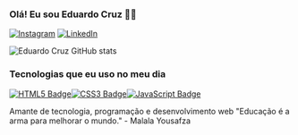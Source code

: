 ### Olá! Eu sou Eduardo Cruz 🙋‍♂️

[![Instagram](https://img.shields.io/badge/Instagram-%40euduardev-%23bc2a8d?logo=instagram&logoColor=white)](https://www.instagram.com/euduardev/)
[![LinkedIn](https://img.shields.io/badge/LinkedIn-Eduardo%20Cruz-blue?logo=linkedin&logoColor=white&style=flat-square)](https://www.linkedin.com/in/eduardo-cruz-929a01305)

![Eduardo Cruz GitHub stats](https://github-readme-stats.vercel.app/api?username=eduardev7&show_icons=true&theme=dracula)

### Tecnologias que eu uso no meu dia

[![HTML5 Badge](https://img.shields.io/badge/-HTML5-orange?style=for-the-badge&logo=html5)](https://developer.mozilla.org/en-US/docs/Web/HTML)[![CSS3 Badge](https://img.shields.io/badge/-CSS3-blue?style=for-the-badge&logo=css3)](https://developer.mozilla.org/en-US/docs/Web/CSS)[![JavaScript Badge](https://img.shields.io/badge/-JavaScript-yellow?style=for-the-badge&logo=javascript)](https://developer.mozilla.org/en-US/docs/Web/JavaScript)

Amante de tecnologia, programação e desenvolvimento web
    "Educação é a arma para melhorar o mundo." - Malala Yousafza

